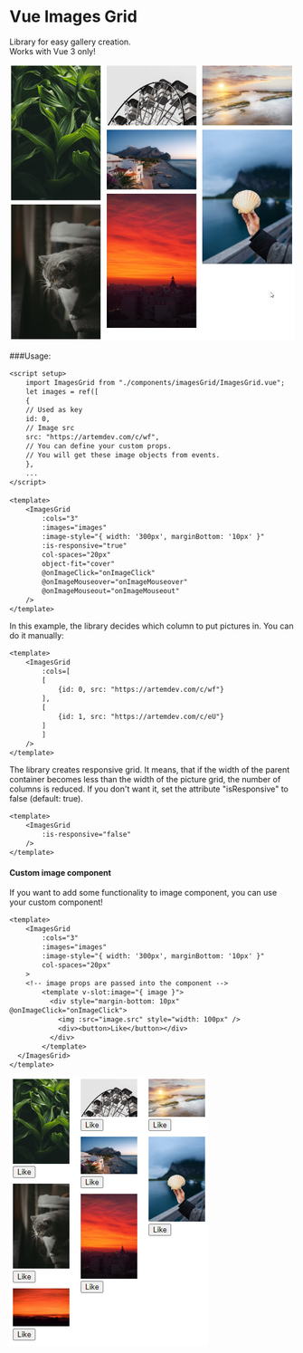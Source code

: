 # Vue Images Grid
Library for easy gallery creation.<br>
Works with Vue 3 only!

![How it looks](./images/example1.png)

###Usage:

```
<script setup>
    import ImagesGrid from "./components/imagesGrid/ImagesGrid.vue";
    let images = ref([
    {
    // Used as key
    id: 0,
    // Image src
    src: "https://artemdev.com/c/wf",
    // You can define your custom props. 
    // You will get these image objects from events.
    },
    ...
</script>

<template>
    <ImagesGrid
        :cols="3"
        :images="images"
        :image-style="{ width: '300px', marginBottom: '10px' }"
        :is-responsive="true"
        col-spaces="20px"
        object-fit="cover"
        @onImageClick="onImageClick"
        @onImageMouseover="onImageMouseover"
        @onImageMouseout="onImageMouseout"
    />
</template>
```
In this example, the library decides which column to put pictures in. You can do it manually:
```
<template>
    <ImagesGrid
        :cols=[
        [
            {id: 0, src: "https://artemdev.com/c/wf"}
        ], 
        [
            {id: 1, src: "https://artemdev.com/c/eU"}
        ]
        ]
    />
</template>
```
The library creates responsive grid. It means, that if the width of the parent container becomes
less than the width of the picture grid, the number of columns is reduced. If you don't want it,
set the attribute "isResponsive" to false (default: true).
```
<template>
    <ImagesGrid
        :is-responsive="false"
    />
</template>
```

#### Custom image component
If you want to add some functionality to image component, you can use your custom component!
```
<template>
    <ImagesGrid
        :cols="3"
        :images="images"
        :image-style="{ width: '300px', marginBottom: '10px' }"
        col-spaces="20px"
    >
    <!-- image props are passed into the component -->
        <template v-slot:image="{ image }">
          <div style="margin-bottom: 10px" @onImageClick="onImageClick">
            <img :src="image.src" style="width: 100px" />
            <div><button>Like</button></div>
          </div>
        </template>
  </ImagesGrid>
</template>
```
![Custom image component](./images/example2.png)
